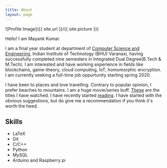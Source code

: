 ```yaml
---
title: About
layout: page
---
```

![Profile Image]({{ site.url }}/{{ site.picture }})
<p>Hello! I am Mayank Kumar.</p>
<p>I am a final year student at department of  <a href='https://www.iitbhu.ac.in/dept/cse'>Computer Science and Engineering</a>, Indian Institute of Technology (BHU) Varanasi, having successfully completed nine semesters in Integrated Dual Degree(B.Tech & M.Tech). I am interested and have working experience in fields like blockchains, game-theory, cloud computing, IoT, homomorphic encryption. I am currently seeking a full-time job oppurtunity starting spring 2020.</p>

<p>I have been to places and love travelling. Contrary to popular opinion, I prefer beaches to mountains. I am a huge movie/series buff. <a href = 'https://www.imdb.com/user/ur90842608/ratings'>These</a> are the titles I have watched. I have recently started <a href='https://www.goodreads.com/user/show/97212341-mayank-kumar'>reading</a>. I have started with the obvious suggestions, but do give me a recommendation if you think it's worth the heed.</p>

<h2>Skills</h2>

<ul class="skill-list">
	<li>LaTeX</li>
	<li>Git</li>
	<li>C/C++</li>
	<li>Python</li>
	<li>MySQL</li>
	<li>Arduino and Raspberry pi</li>
</ul>
